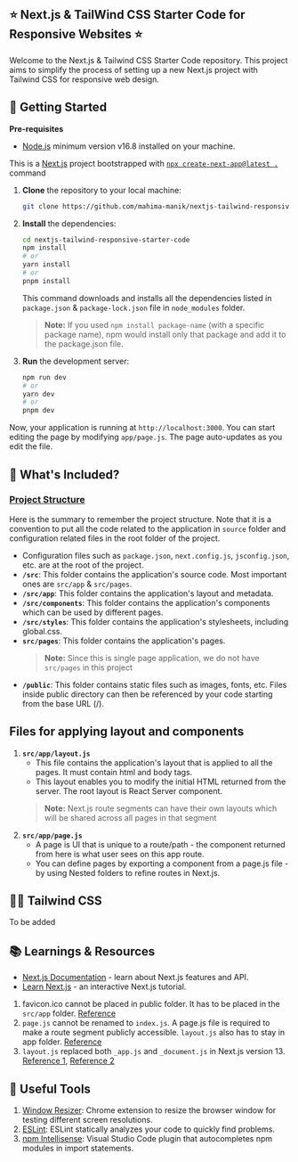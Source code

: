 ## ⭐ Next.js & TailWind CSS Starter Code for Responsive Websites ⭐

Welcome to the Next.js & Tailwind CSS Starter Code repository. This project aims to simplify the process of setting up a new Next.js project with Tailwind CSS for responsive web design.

## 🚀 Getting Started

**Pre-requisites**
- [Node.js](https://nodejs.org/docs/latest-v16.x/api/) minimum version v16.8 installed on your machine.

This is a [Next.js](https://nextjs.org/) project bootstrapped with [`npx create-next-app@latest .`](https://github.com/vercel/next.js/tree/canary/packages/create-next-app) command

1. **Clone** the repository to your local machine:
    ```bash
    git clone https://github.com/mahima-manik/nextjs-tailwind-responsive-starter-code.git
    ```
2. **Install** the dependencies:
    ```bash
    cd nextjs-tailwind-responsive-starter-code
    npm install
    # or
    yarn install
    # or
    pnpm install
    ```
    This command downloads and installs all the dependencies listed in `package.json` & `package-lock.json` file in `node_modules` folder.

    > **Note:** If you used `npm install package-name` (with a specific package name), npm would install only that package and add it to the package.json file.
3. **Run** the development server:
    ```bash
    npm run dev
    # or
    yarn dev
    # or
    pnpm dev
    ```

Now, your application is running at `http://localhost:3000`. You can start editing the page by modifying `app/page.js`. The page auto-updates as you edit the file.

## 🧰 What's Included?

### [Project Structure](https://nextjs.org/docs/getting-started/project-structure)
Here is the summary to remember the project structure. Note that it is a convention to put all the code related to the application in `source` folder and configuration related files in the root folder of the project.
- Configuration files such as `package.json`, `next.config.js`, `jsconfig.json`, etc. are at the root of the project.
- **`/src`**: This folder contains the application's source code. Most important ones are `src/app` & `src/pages`. 
- **`/src/app`**: This folder contains the application's layout and metadata.
- **`/src/components`**: This folder contains the application's components which can be used by different pages.
- **`/src/styles`**: This folder contains the application's stylesheets, including global.css.
- **`src/pages`**: This folder contains the application's pages.
    > **Note:** Since this is single page application, we do not have `src/pages` in this project 
- **`/public`**: This folder contains static files such as images, fonts, etc. Files inside public directory can then be referenced by your code starting from the base URL (/).


## Files for applying layout and components

1. **`src/app/layout.js`**
    - This file contains the application's layout that is applied to all the pages. It must contain html and body tags.
    - This layout enables you to modify the initial HTML returned from the server. The root layout is React Server component.
    > **Note:** Next.js route segments can have their own layouts which will be shared across all pages in that segment
2. **`src/app/page.js`**
    - A page is UI that is unique to a route/path - the component returned from here is what user sees on this app route. 
    - You can define pages by exporting a component from a page.js file - by using Nested folders to refine routes in Next.js.

## 🏄🏻 Tailwind CSS
To be added


## 📚 Learnings & Resources
- [Next.js Documentation](https://nextjs.org/docs) - learn about Next.js features and API.
- [Learn Next.js](https://nextjs.org/learn) - an interactive Next.js tutorial.
1. favicon.ico cannot be placed in public folder. It has to be placed in the `src/app` folder. [Reference](https://nextjs.org/docs/app/api-reference/file-conventions/metadata/app-icons#favicon)
2. `page.js` cannot be renamed to `index.js`. A page.js file is required to make a route segment publicly accessible. `layout.js` also has to stay in app folder. [Reference](https://nextjs.org/docs/getting-started/project-structure#routing-files)
3. `layout.js` replaced both `_app.js` and `_document.js` in Next.js version 13. [Reference 1](https://nextjs.org/docs/app/building-your-application/upgrading/app-router-migration#migrating-from-pages-to-app), [Reference 2](https://www.makeuseof.com/create-custom-layout-in-nextjs/)

## 🔧 Useful Tools
1. [Window Resizer](https://chrome.google.com/webstore/detail/window-resizer): Chrome extension to resize the browser window for testing different screen resolutions.
2. [ESLint](https://eslint.org/): ESLint statically analyzes your code to quickly find problems.
3. [npm Intellisense](https://marketplace.visualstudio.com/items?itemName=christian-kohler.npm-intellisense): Visual Studio Code plugin that autocompletes npm modules in import statements.
